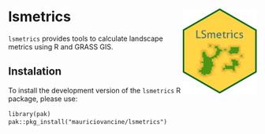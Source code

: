 # lsmetrics <img src="man/figures/logo.png" align="right" alt="" width="150" />

`lsmetrics` provides tools to calculate landscape metrics using R and GRASS GIS.

## Instalation

To install the development version of the `lsmetrics` R package, please use:

```
library(pak)
pak::pkg_install("mauriciovancine/lsmetrics")
```

